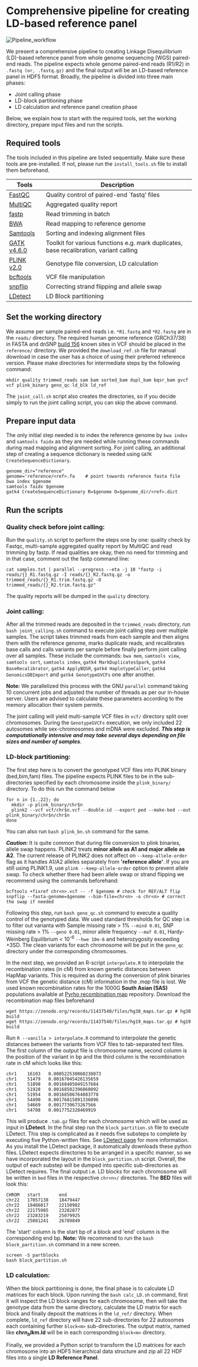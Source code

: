 # Comprehensive pipeline for creating LD-based reference panel
![Pipeline_workflow](https://github.com/user-attachments/assets/a8143c56-f936-4ceb-8f7f-c67a80478613)

We present a comprehensive pipeline to creating Linkage Disequilibrium (LD)-based reference panel from whole genome sequencing (WGS) paired-end reads. The pipeline expects whole genome paired-end reads (R1/R2) in `.fastq (or, .fastq.gz)` and the final output will be an LD-based reference panel in HDF5 format. 
Broadly, the pipeline is divided into three main phases:
* Joint calling phase
* LD-block partitioning phase
* LD calculation and reference panel creation phase

Below, we explain how to start with the required tools, set the working directory, prepare input files and run the scripts.
## Required tools
The tools included in this pipeline are listed sequentially. Make sure these tools are pre-installed. If not, please run the `install_tools.sh` file to install them beforehand. 

| Tools | Description |
| --- | --- |
| [FastQC](https://www.bioinformatics.babraham.ac.uk/projects/fastqc/) | Quality control of paired-end `fastq' files |
| [MultiQC](https://multiqc.info/) | Aggregated quality report |
| [fastp](https://github.com/OpenGene/fastp) | Read trimming in batch |
| [BWA](https://bio-bwa.sourceforge.net/) | Read mapping to reference genome |
| [Samtools](https://www.htslib.org/) | Sorting and indexing alignment files |
| [GATK v4.6.0](https://gatk.broadinstitute.org/hc/en-us) | Toolkit for various functions e.g. mark duplicates, base recalibration, variant calling |
| [PLINK v2.0](https://www.cog-genomics.org/plink/2.0/) | Genotype file conversion, LD calculation |
| [bcftools](https://samtools.github.io/bcftools/howtos/index.html) | VCF file manipulation |      
| [snpflip](https://github.com/biocore-ntnu/snpflip) | Correcting strand flipping and allele swap |
| [LDetect](https://bitbucket.org/nygcresearch/ldetect/src/master/) | LD Block partitioning | 

## Set the working directory
We assume per sample paired-end reads i.e. `*R1.fastq` and `*R2.fastq` are in the `reads/` directory. The required human genome reference (GRCh37/38) in FASTA and dnSNP [build 156](https://ftp.ncbi.nih.gov/snp/archive/b156/VCF/) known sites in VCF should be placed in the `reference/` directory. We provided the `download_ref.sh` file for manual download in case the user has a choice of using their preferred reference version. Please make directories for intermediate steps by the following command: 
```
mkdir quality trimmed_reads sam bam sorted_bam dupl_bam bqsr_bam gvcf vcf plink_binary geno_qc ld_blk ld_ref
```
The `joint_call.sh` script also creates the directories, so if you decide simply to run the joint calling script, you can skip the above command. 

## Prepare input data
The only initial step needed is to index the reference genome by `bwa index` and `samtools faidx` as they are needed while running these commands during read mapping and alignment sorting. For joint calling, an additional step of creating a sequence dictionary is needed using `GATK CreateSequenceDictionary`. 
```
genome_dir="reference"
genome='reference/<ref>.fa    # point towards reference fasta file
bwa index $genome
samtools faidx $genome
gatk4 CreateSequenceDictionary R=$genome O=$genome_dir/<ref>.dict
```
## Run the scripts
### Quality check before joint calling:
Run the `quality.sh` script to perform the steps one by one: quality check by Fastqc, multi-sample aggregated quality report by MultiQC and read trimming by fastp. If read qualities are okay, then no need for trimming and in that case, comment out the fastp command line:
```
cat samples.txt | parallel --progress --eta -j 10 "fastp -i reads/{}_R1.fastq.gz -I reads/{}_R2.fastq.gz -o trimmed_reads/{}_R1.trim.fastq.gz -O trimmed_reads/{}_R2.trim.fastq.gz"
```
The quality reports will be dumped in the `quality` directory. 

### Joint calling:
After all the trimmed reads are deposited in the `trimmed_reads` directory, run `bash joint_calling.sh` command to execute joint calling step over multiple samples. The script takes trimmed reads from each sample and then aligns them with the reference genome, marks duplicate reads, and recalibrates base calls and calls variants per sample before finally perform joint calling over all samples. These include the commands: `bwa mem`, `samtools view`, `samtools sort`, `samtools index`, `gatk4 MarkDuplicatesSpark`, `gatk4 BaseRecalibrator`, `gatk4 ApplyBQSR`, `gatk4 HaplotypeCaller`, `gatk4 GenomicsDBImport` and `gatk4 GenotypeGVCFs` one after another. 

**Note:** We parallelized this process with the GNU `parallel` command taking 10 concurrent jobs and adjusted the number of threads as per our in-house server. Users are advised to calculate these parameters according to the memory allocation their system permits. 

The joint calling will yield multi-sample VCF files in `vcf/` directory split over chromosomes. During the `GenotypeGVCFs` execution, we only included 22 autosomes while sex-chromosomes and mDNA were excluded. ***This step is computationally intensive and may take several days depending on file sizes and number of samples***. 

### LD-block partitioning: 
The first step here is to convert the genotyped VCF files into PLINK binary (bed,bim,fam) files. The pipeline expects PLINK files to be in the sub-directories specified by each chromosome inside the `plink_binary/` directory. To do this run the command below
```
for n in {1..22}; do 
  mkdir -p plink_binary/chr$n 
  plink2 --vcf vcf/chr$n.vcf --double-id --export ped --make-bed --out plink_binary/chr$n/chr$n 
done
```
You can also run `bash plink_bn.sh` command for the same. 

***Caution:*** It is quite common that during file conversion to plink binaries, allele swap happens. PLINK2 treats **minor allele as A1 and major allele as A2**. The current release of PLINK2 does not affect on `--keep-allele-order` flag as it handles A1/A2 alleles separately from **'reference allele'**. If you are still using PLINK1.9, use ``plink --keep-allele-order`` option to prevent allele swap. To check whether there had been allele swap or strand flipping we recommend using the commands beforehand:
```
bcftools +fixref chr<n>.vcf -- -f $genome # check for REF/ALT flip
snpflip --fasta-genome=$genome --bim-file=chr<n> -o chr<n> # correct the swap if needed
```
Following this step, run `bash geno_qc.sh` command to execute a quality control of the genotyped data. We used standard thresholds for QC step i.e. to filter out varianta with Sample missing rate > 1% `--mind 0.01`, SNP missing rate > 1% `--geno 0.01`, minor allele frequency `--maf 0.01`, Hardy-Weinberg Equilibrium < 10<sup>-6</sup> `--hwe 10e-6` and heterozygosity exceeding +3SD. The clean variants for each chromosome will be put in the `geno_qc` directory under the corresponding chromosomes.    

In the next step, we provided an R-script `interpolate.R` to interpolate the recombination rates (in cM) from known genetic distances between HapMap variants. This is required as during the conversion of plink binaries from VCF the genetic distance (cM) information in the *.map* file is lost. We used known recombination rates for the 1000G **South Asian (SAS)** populations available at [Pyrho recombination map](https://github.com/popgenmethods/pyrho?tab=readme-ov-file#human-recombination-maps) repository. Download the recombination map files beforehand
```
wget https://zenodo.org/records/11437540/files/hg38_maps.tar.gz # hg38 build
wget https://zenodo.org/records/11437540/files/hg19_maps.tar.gz # hg19 build
```

Run `R --vanilla > interpolate.R` command to interpolate the genetic distances between the variants from VCF files to tab-separated text files. The first column of the output file is chromosome name, second column is the position of the variant in bp and the third column is the recombination rate in cM which looks like this:
```
chr1	16103	0.000522530060230873
chr1	51479	0.00167045426135659
chr1	51898	0.00168405049157684
chr1	51928	0.00168502396868092
chr1	51954	0.00168586764883778
chr1	54490	0.00176815891336896
chr1	54669	0.0017739673267566
chr1	54708	0.0017752328469919
```
This will produce `.tab.gz` files for each chromosome which will be used as input in **LDetect**. 
In the final step run the `block_partition.sh` file to execute LDetect. This step is complicated as it needs five substeps to complete by executing five Python-written files. See [LDetect page](https://bitbucket.org/nygcresearch/ldetect/src/master/) for more information. As you install the LDetect package, it automatically downloads these python files. LDetect expects directories to be arranged in a specific manner, so we have incorporated the layout in the `block_partition.sh` script. Overall, the output of each substep will be dumped into specific sub-directories as LDetect requires. The final output i.e. LD blocks for each chromosome will be written in `bed` files in the respective `chr<n>/` directories. The **BED** files will look this: 
```
CHROM	start		end
chr22	17057138	18479447
chr22	18486017	22150982
chr22	22175985	23282877
chr22	23283219	25079925
chr22	25081241	26789849
```
The 'start' column is the start bp of a block and 'end' column is the corresponding end bp.
**Note:** We recommend to run the `bash block_partition.sh` command in a new screen.
```
screen -S partblocks
bash block_partition.sh
```

### LD calculation:
When the block partitioning is done, the final phase is to calculate LD matrices for each block. Upon running the `bash calc_LD.sh` command, first it will inspect the LD block ranges for each chromosome, then will take the genotype data from the same directory, calculate the LD matrix for each block and finally deposit the matrices in the `ld_ref/` directory. When complete, `ld_ref` directory will have 22 sub-directories for 22 autosomes each containing further `block<m>` sub-directories. The output matrix, named like **chr$n_blk$m.ld** will be in each corresponding `block<m>` directory. 

Finally, we provided a Python script to transform the LD matrices for each chromosome into an HDF5 hierarchical data structure and zip all 22 HDF files into a single **LD Reference Panel**.   








